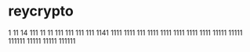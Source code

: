 # reycrypto
1
11
14
111
11
11
111
111
111
111
1141
1111
1111
111
1111
1111
1111
1111
1111
11111
11111
111111
11111
11111
111111
